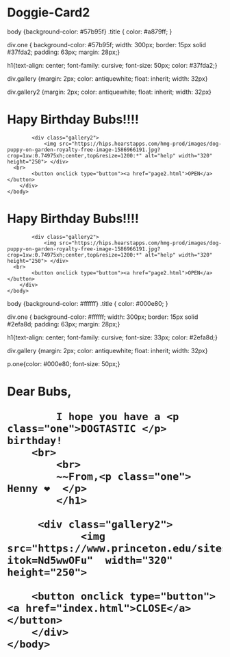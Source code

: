 # Doggie-Card2
body {background-color: #57b95f}
.title {
    color: #a879ff;
}

div.one {
  background-color: #57b95f;
  width: 300px;
  border: 15px solid #37fda2;
  padding: 63px;
  margin: 28px;}

h1{text-align: center;
font-family: cursive;
font-size: 50px;
color: #37fda2;}

div.gallery {margin: 2px;
color: antiquewhite;
float: inherit;
width: 32px}

div.gallery2 {margin: 2px;
color: antiquewhite;
float: inherit;
width: 32px}
<!DOCTYPE html>
<html lang="en">
    <head>
        <meta charset="UTF-8" />
        <title>Happy Birthday</title>
        <link rel="stylesheet" href="styles.css" />
        <script src="script.js"></script>
    </head>
    <body>
        <div class="one">
            <h1> Hapy Birthday Bubs!!!!</h1>
            
            <div class="gallery2"> 
                <img src="https://hips.hearstapps.com/hmg-prod/images/dog-puppy-on-garden-royalty-free-image-1586966191.jpg?crop=1xw:0.74975xh;center,top&resize=1200:*" alt="help" width="320" height="250"> </div>
      <br>
            <button onclick type="button"><a href="page2.html">OPEN</a></button>
        </div>
    </body>
</html>

<!DOCTYPE html>
<html lang="en">
    <head>
        <meta charset="UTF-8" />
        <title>Happy Birthday</title>
        <link rel="stylesheet" href="styles.css" />
        <script src="script.js"></script>
    </head>
    <body>
        <div class="one">
            <h1> Hapy Birthday Bubs!!!!</h1>
            
            <div class="gallery2"> 
                <img src="https://hips.hearstapps.com/hmg-prod/images/dog-puppy-on-garden-royalty-free-image-1586966191.jpg?crop=1xw:0.74975xh;center,top&resize=1200:*" alt="help" width="320" height="250"> </div>
      <br>
            <button onclick type="button"><a href="page2.html">OPEN</a></button>
        </div>
    </body>
</html>

body {background-color: #ffffff}
.title {
    color: #000e80;
}

div.one {
  background-color: #ffffff;
  width: 300px;
  border: 15px solid #2efa8d;
  padding: 63px;
  margin: 28px;}

h1{text-align: center;
font-family: cursive;
font-size: 33px;
color: #2efa8d;}

div.gallery {margin: 2px;
color: antiquewhite;
float: inherit;
width: 32px}

p.one{color: #000e80;
font-size: 50px;}

<!DOCTYPE html>
<html lang="en">
    <head>
        <meta charset="UTF-8" />
        <title>Dog Birthday Card- Inside</title>
        <link rel="stylesheet" href="styles2.css" />
        <script src="script.js"></script>
    </head>
    <body>
        <div class="one">
            <h1>Dear Bubs,<p class="one">
            
            I hope you have a <p class="one">DOGTASTIC </p> birthday!
        <br>
            <br>
            ~~From,<p class="one"> Henny ❤  </p> 
            </h1>
        
         <div class="gallery2"> 
                <img src="https://www.princeton.edu/sites/default/files/styles/half_16_9_1440/public/images/2022/02/KOA_Nassau_2697x1517.jpg?itok=Nd5wwOFu"  width="320" height="250"> 
        
        <button onclick type="button"><a href="index.html">CLOSE</a></button>
        </div>
    </body>
</html>
